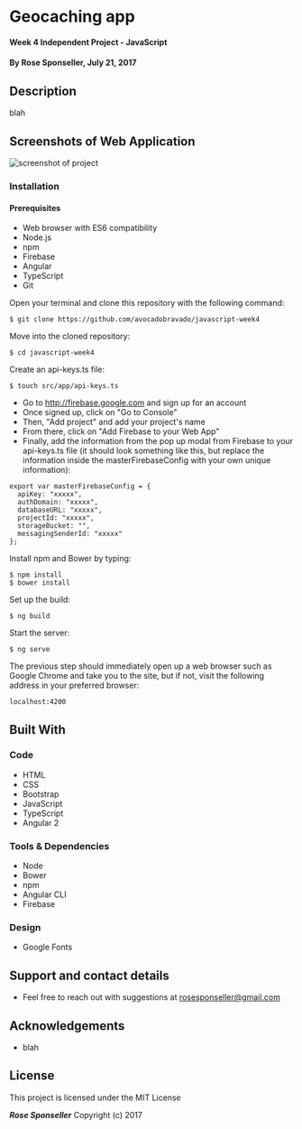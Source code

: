 # Geocaching app

#### Week 4 Independent Project - JavaScript

#### By **Rose Sponseller, July 21, 2017**

## Description

blah

## Screenshots of Web Application

![screenshot of project](https://github.com/avocadobravado/javascript-week4/raw/master/src/assets/scs011.png?raw=true)

### Installation

#### Prerequisites

* Web browser with ES6 compatibility
* Node.js
* npm
* Firebase
* Angular
* TypeScript
* Git

Open your terminal and clone this repository with the following command:

```
$ git clone https://github.com/avocadobravado/javascript-week4
```

Move into the cloned repository:

```
$ cd javascript-week4
```

Create an api-keys.ts file:

```
$ touch src/app/api-keys.ts
```

* Go to http://firebase.google.com and sign up for an account
* Once signed up, click on "Go to Console"
* Then, "Add project" and add your project's name
* From there, click on "Add Firebase to your Web App"
* Finally, add the information from the pop up modal from Firebase to your api-keys.ts file (it should look something like this, but replace the information inside the masterFirebaseConfig with your own unique information):

```
export var masterFirebaseConfig = {
  apiKey: "xxxxx",
  authDomain: "xxxxx",
  databaseURL: "xxxxx",
  projectId: "xxxxx",
  storageBucket: "",
  messagingSenderId: "xxxxx"
};
```

Install npm and Bower by typing:

```
$ npm install
$ bower install
```

Set up the build:

```
$ ng build
```

Start the server:

```
$ ng serve
```

The previous step should immediately open up a web browser such as Google Chrome and take you to the site, but if not, visit the following address in your preferred browser:

```
localhost:4200
```

## Built With

### Code
* HTML
* CSS
* Bootstrap
* JavaScript
* TypeScript
* Angular 2

### Tools &amp; Dependencies
* Node
* Bower
* npm
* Angular CLI
* Firebase

### Design
* Google Fonts

## Support and contact details

* Feel free to reach out with suggestions at rosesponseller@gmail.com

## Acknowledgements

* blah

## License

This project is licensed under the MIT License

**_Rose Sponseller_** Copyright (c) 2017

